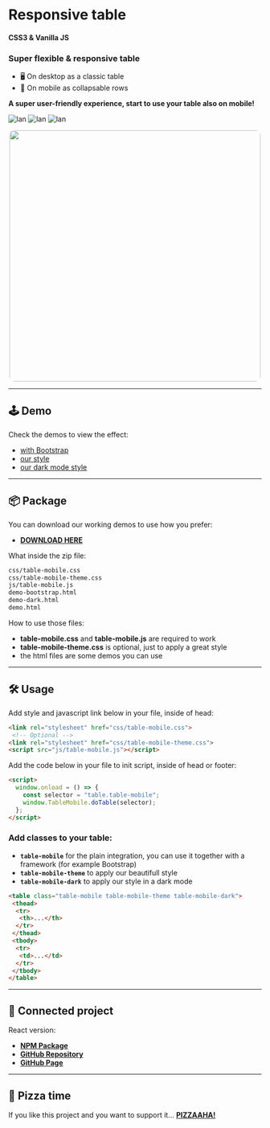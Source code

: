 # Responsive table
#### CSS3 & Vanilla JS
### Super flexible & responsive table
- 🖥️ On desktop as a classic table 
- 📱 On mobile as collapsable rows

**A super user-friendly experience, start to use your table also on mobile!**

![lan](https://img.shields.io/badge/HTML5-E34F26?style=for-the-badge&logo=html5&logoColor=white)
![lan](https://img.shields.io/badge/CSS3-1572B6?style=for-the-badge&logo=css3&logoColor=white)
![lan](https://img.shields.io/badge/JS-F7DF1E?style=for-the-badge&logo=jss&logoColor=black)

<center>
<img src="https://iili.io/Hv2X3S1.gif" style="max-width: 100%; width: 500px; border-radius: .6rem;">
</center>

---

## 🕹️ Demo

Check the demos to view the effect:

- [with Bootstrap](https://marcogargano.github.io/responsive-table/package/demo-bootstrap.html)
- [our style](https://marcogargano.github.io/responsive-table/package/demo.html)
- [our dark mode style](https://marcogargano.github.io/responsive-table/package/demo-dark.html)

---

## 📦 Package

You can download our working demos to use how you prefer: 

- **[DOWNLOAD HERE](https://marcogargano.github.io/responsive-table/download/table-mobile.zip)**

What inside the zip file:

```html
css/table-mobile.css
css/table-mobile-theme.css
js/table-mobile.js
demo-bootstrap.html
demo-dark.html
demo.html
```

How to use those files:
- **table-mobile.css** and **table-mobile.js** are required to work 
- **table-mobile-theme.css** is optional, just to apply a great style 
- the html files are some demos you can use 

---

## 🛠️ Usage

Add style and javascript link below in your file, inside of head: 

```html
<link rel="stylesheet" href="css/table-mobile.css">
 <!-- Optional -->
<link rel="stylesheet" href="css/table-mobile-theme.css">
<script src="js/table-mobile.js"></script>
```

Add the code below in your file to init script, inside of head or footer: 

```html
<script>
  window.onload = () => {
    const selector = "table.table-mobile";
    window.TableMobile.doTable(selector);
  };
</script>
```

### Add classes to your table:
- **`table-mobile`** for the plain integration, you can use it together with a framework (for example Bootstrap) 
- **`table-mobile-theme`** to apply our beautifull style 
- **`table-mobile-dark`** to apply our style in a dark mode 

```html
<table class="table-mobile table-mobile-theme table-mobile-dark">
 <thead>
  <tr>
   <th>...</th>
  </tr>
 </thead>
 <tbody>
  <tr>
   <td>...</td>
  </tr>
 </tbody>
</table>
```

---

## 👾 Connected project

React version: 
- [**NPM Package**](https://www.npmjs.com/package/responsive-table-react)
- [**GitHub Repository**](https://github.com/MarcoGargano/responsive-table-react)
- [**GitHub Page**](https://marcogargano.github.io/responsive-table-react/)

---

## 🍕 Pizza time

If you like this project and you want to support it... [**PIZZAAHA!**](https://www.paypal.com/paypalme/MarcoGargano/10)
